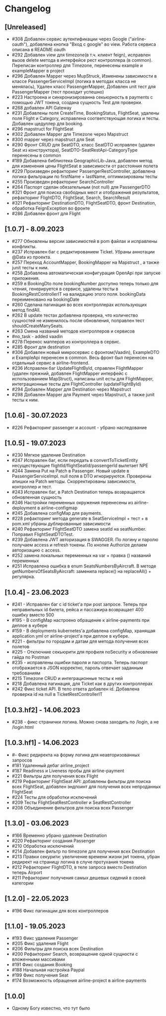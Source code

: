 # Changelog

## [Unreleased]
- #308 Добавлен сервис аутентификации через Google ("airline-oauth"), добавлена кнопка "Вход с google" во view. Работа сервиса описана в README oauth
- #292 Добавлен view для timezone(в т.ч. клиент feign), исправлен вызов delete метода в интерфейсе рест контроллера (в common). Переписан контроллер для Timezone, перенесены example и exampleMapper в project
- #296 Добавлен Mapper через MupStruck, Изменены зависимости в классе PassengerServiceImpl (логика в методах класса не менялась), Удален класс PassengerMapper, Добавлен unit тест для PassengerMapper (тест проходит успешно)
- #223 Настроена и синхронизированна секьюрность в payments с помощью JWT токена, создана сущность Test для проверки.
- #268 добавлен API Gateway
- #231 Добавлены поля CreateTime, BookingStatus, FlightSeat, удалены поля Flight и Category, исправлена соответствующая логика и тесты. Добавлен щедуллер для booking.
- #296 mapstruct for FlightSeat 
- #302 Добавлен Mapper для Timezone через Mapstruct
- #300 mapper через mapstruct для Seat
- #290 Фронт CRUD для SeatDTO, класс SeatDTO исправлен (удален Seat из конструктора), SeatDTO-SeatRestApi-CategoryType перенесены в common
- #189 Добавлена библиотека GeographicLib-Java, добавлен метод для изменения цены FlightSeat в зависимости от расстояния полета
- #229 Произведен рефакторинг PassengerRestController, добавлена логика фильтрации по firstName + lastName, оптимизированы тесты
- #255 Произведен рефакторинг SearchController
- #264 Паспорт сделан обязательным (not null) для PassengerDTO
- #321 Фронт для поиска свободных мест и отображения результатов, рефакторинг FlightDTO, FlightSeat, Search, SearchResult
- #321 Рефакторинг DestinationDTO, FlightSeatDTO, фронт Destination, обработка FeignException во фронте
- #286 Добавлен фронт для Flight

## [1.0.7] - 8.09.2023
- #277 Обновлены версии зависимостей в pom файлах и исправлены конфликты.
- #237 Исправлен баг с редактированием Ticket. Убраны аннотации @Data из проекта.
- #257 Переход AccountMapper, BookingMapper на Mapstruct , а также junit тесты к ним.
- #258 Добавлена автоматическая конфигурация OpenApi при запуске приложения.
- #259 в BookingDto поле bookingNumber доступно теперь только для чтения, генерируется в сервисе, удалены тесты в BookingRestControllerIT на валидацию этого поля. bookingData переименовано на bookingDate
- #260 Сделана пагинация во всех контроллерах использующих метод findAll.
- #262 В update тестах добавлена проверка, что количество сущностей не изменилось после обновления, поправлен тест shouldCreateManySeats.
- #263 Смена названий методов контроллеров и сервисов
- #no_task - added vaadin
- #278 Перенос мапперов из контроллера в сервис.
- #285 Фронт для destination
- #306 Добавлен новый микросервис с фронтом(Vaadin), ExampleDTO и ExampleApi перенесен в common. Весь фронт был перенесен на отдельный сервис в airline-frontend.
- #236 Исправлен баг UpdateFlightById, справлен FlightMapper (удален прежний, добавлен FlightMapper интерфейс с использованием MapStruct), написаны unit есты для FlightMapper, интеграционные тесты для FlightController (updateFlightById)
- #294 Добавлен Mapper для Destination через Mapstruct
- #298 Добавлен Mapper для Payment через Mapstruct, а также junit тесты к ним.

## [1.0.6] - 30.07.2023
- #226 Рефакторинг passenger и account - убрано наследование

## [1.0.5] - 19.07.2023
- #230 Мягкое удаление Destination
- #247 Исправлен баг, если передать в convertToTicketEntity несуществующие flightId/flightSeatId/passengerId вылетает NPE
- #244 Замена Put на Patch в Passenger. Новый update в PassengerServiceImpl. null поля в DTO игнорируются. Проверены апишки на Patch методы. Скорректированы зависимости, контроллер и тест.
- #243 Исправлен баг, в Patch Destination теперь возвращается обновленная сущность
- #246 Настройки переменных окружения перенесены из airline-deployment в airline-configmap
- #245 Добавлена configMap для payments.
- #228 рефакторинг метода generate в SeatServiceImpl + тест + в pom.xml убраны дублированные зависимости
- #240 Рефакторинг FlightSeatDTO замена seatId на seatNumber. Поправил FlightSeatDTOTest.
- #239 Добавлена JWT авторизация в SWAGGER. По логину и паролю получаем access и refresh токены. По кнопке Authorize делаем авторизацию c access.
- #252 замена локальных переменных на var + правка () названий переменных
- #251 Исправлена ошибка в enum SeatsNumbersByAircraft. В методе getNumbersOfSeatsByAircraft: заменила  replace() на  replaceAll() + регулярка.

## [1.0.4] - 23.06.2023
- #241 - Исправлен баг с id ticket'а при post запросе. Теперь при неправильных id билета, рейса и пассажира возвращает 400 ошибку вместо 500
- #195 - В configMap настроено обращение к airline-payments при деплое в кубере
- #159 - В deployments kubernetes'а добавлена configMap, хранящая application.yml от airline-project'а при деплое в кубере.
- #221 - фильтры по городам и датам для метода получения всех полетов
- #225 - Отключние секьюрити для профиля noSecurity и обновление гайда по Postman
- #235 - исправлены ошибки пароля и паспорта. Теперь паспорт отображается в JSON корректно, пароль отвечает заданным требованиям 
- #215 Timezone CRUD и интеграционные тесты к ней
- #218 Добавлена пагинация, для Ticket как в других контроллерах
- #242 Фикс ticket API. В тело ответа добавлен id. Добавлена проверка id на null в TicketRestControllerIT

## [1.0.3.hf2] - 14.06.2023
- #238 - фикс странички логина. Можно снова заходить по /login, а не /login.html

## [1.0.3.hf1] - 14.06.2023
- #- Фикс редиректа на форму логина для неавторизованных запросов
- #181 Удаленный дебаг airline_project
- #187 Readiness и Liveness пробы для airline-payment
- #221 Фильтры для получения всех Flight
- #219 Рефакторинг FlightSeat API: добавлены фильтры для поиска всех FlightSeat, добавлен эндпоинт для получения всех непроданных FlightSeat
- #224 Тесты для обработки исключений
- #209 Тесты FlightSeatRestController и SeatRestController
- #208 Объединение фильтров для поиска всех Passenger

## [1.3.0] - 03.06.2023

- #166 Временно убрано удаление Destination
- #220 Рефакторинг создания Passenger
- #210 Обработка исключений
- #214 Добавлен фильтр по timezone для получения всех Destination 
- #213 Правки секурити: увеличение времени жизни jwt токена, убран редирект на страницу логина в случе протухания токена
- #212 Рефакторинг FlightDTO, в теле запроса вместо Destination теперь Airport
- #211 Рефакторинг получения самых дешевых сидений в своей категории

## [1.2.0] - 22.05.2023

- #196 Фикс пагинации для всех контроллеров

## [1.1.0] - 19.05.2023

- #193 Фикс удаления Passenger
- #205 Фикс удаления Flight
- #206 Фильтры для поиска всех Destination
- #200 Рефакторинг Search, возвращение одной сущности с вложенными массивами
- #191 Фикс создания Booking
- #188 Начальная настройка Paypal
- #199 Фикс получения Seat
- #174 Возможность обращения airline-project в airline-payments

## [1.0.0]

- Одному Богу известно, что тут было